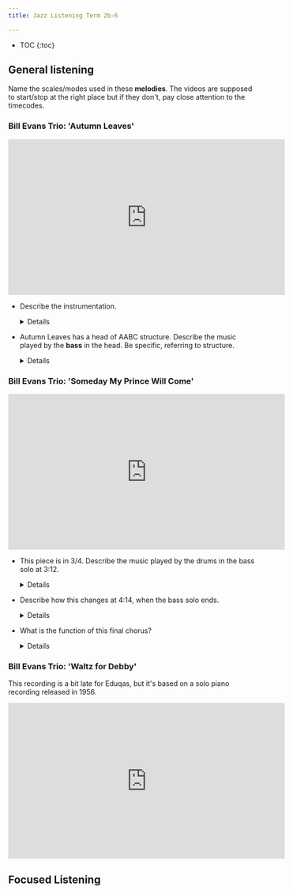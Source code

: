 ```yaml
---
title: Jazz Listening Term 2b-6

---
```


- TOC
{:toc}



## General listening

Name the scales/modes used in these **melodies**. The videos are supposed to start/stop at the right place but if they don't, pay close attention to the timecodes.


### Bill Evans Trio: 'Autumn Leaves'

<iframe width="560" height="315" src="https://www.youtube.com/embed/C1mMsz2I1c8?start=8&end=27" title="YouTube video player" frameborder="0" allow="accelerometer; autoplay; clipboard-write; encrypted-media; gyroscope; picture-in-picture" allowfullscreen></iframe>

* Describe the instrumentation.

	<details>Piano, bass, drums</details>

* Autumn Leaves has a head of AABC structure. Describe the music played by the **bass** in the head. Be specific, referring to structure.
	
	<details>
		<ul>
		<li>Pizzicato throughout</li>
		<li>For most of the A sections it plays a repeating rhythm of dotted crotchet, crotchet crotchet, with a rest on the downbeat of each bar.</li>
		<li>Scalic/conjunct movement</li>
		<li>Walking in crotchets in the B section.</li>
		<li>Syncopated, in time with piano at the end of the C section.
		<li>Solo break at the end of the head leading into the bass solo</li>
		</ul>
	</details>

### Bill Evans Trio: 'Someday My Prince Will Come'

<iframe width="560" height="315" src="https://www.youtube.com/embed/EaCzgfIPmsk?start=180&end=" title="YouTube video player" frameborder="0" allow="accelerometer; autoplay; clipboard-write; encrypted-media; gyroscope; picture-in-picture" allowfullscreen></iframe>

* This piece is in 3/4. Describe the music played by the drums in the bass solo at 3:12.

	<details>
		<ul>
		<li>Brushes</li>
		<li>Swing rhythms</li>
		<li>Ride cymbal</li>
		<li>Hi-hat (pedal) on beat 2 of each bar</li>
		</ul>
	</details>

* Describe how this changes at 4:14, when the bass solo ends.

	<details>Snare drum with brushes. Hi-hat (foot pedal) continues. No ride or crash cymbal until the very end of this chorus.</details>
	
* What is the function of this final chorus?

	<details>It is the final playing of the head.</details>

### Bill Evans Trio: 'Waltz for Debby'

This recording is a bit late for Eduqas, but it's based on a solo piano recording released in 1956.

<iframe width="560" height="315" src="https://www.youtube.com/embed/jjFf9was5n8" title="YouTube video player" frameborder="0" allow="accelerometer; autoplay; clipboard-write; encrypted-media; gyroscope; picture-in-picture" allowfullscreen></iframe>

## Focused Listening



